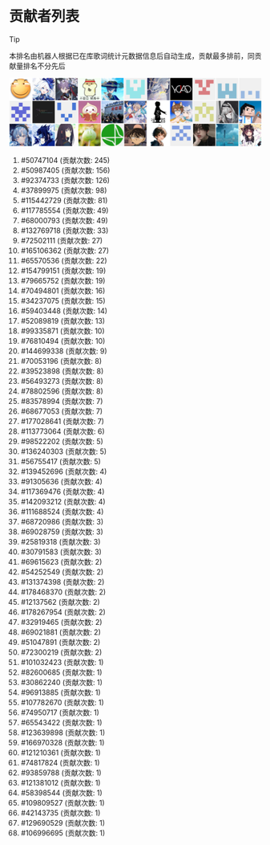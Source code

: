 # 贡献者列表

> [!TIP]
> 本排名由机器人根据已在库歌词统计元数据信息后自动生成，贡献最多排前，同贡献量排名不分先后

![贡献者头像画廊](./CONTRIBUTORS.svg)

1. #50747104 (贡献次数: 245)
2. #50987405 (贡献次数: 156)
3. #92374733 (贡献次数: 126)
4. #37899975 (贡献次数: 98)
5. #115442729 (贡献次数: 81)
6. #117785554 (贡献次数: 49)
7. #68000793 (贡献次数: 49)
8. #132769718 (贡献次数: 33)
9. #72502111 (贡献次数: 27)
10. #165106362 (贡献次数: 27)
11. #65570536 (贡献次数: 22)
12. #154799151 (贡献次数: 19)
13. #79665752 (贡献次数: 19)
14. #70494801 (贡献次数: 16)
15. #34237075 (贡献次数: 15)
16. #59403448 (贡献次数: 14)
17. #52089819 (贡献次数: 13)
18. #99335871 (贡献次数: 10)
19. #76810494 (贡献次数: 10)
20. #144699338 (贡献次数: 9)
21. #70053196 (贡献次数: 8)
22. #39523898 (贡献次数: 8)
23. #56493273 (贡献次数: 8)
24. #78802596 (贡献次数: 8)
25. #83578994 (贡献次数: 7)
26. #68677053 (贡献次数: 7)
27. #177028641 (贡献次数: 7)
28. #113773064 (贡献次数: 6)
29. #98522202 (贡献次数: 5)
30. #136240303 (贡献次数: 5)
31. #56755417 (贡献次数: 5)
32. #139452696 (贡献次数: 4)
33. #91305636 (贡献次数: 4)
34. #117369476 (贡献次数: 4)
35. #142093212 (贡献次数: 4)
36. #111688524 (贡献次数: 4)
37. #68720986 (贡献次数: 3)
38. #69028759 (贡献次数: 3)
39. #25819318 (贡献次数: 3)
40. #30791583 (贡献次数: 3)
41. #69615623 (贡献次数: 2)
42. #54252549 (贡献次数: 2)
43. #131374398 (贡献次数: 2)
44. #178468370 (贡献次数: 2)
45. #12137562 (贡献次数: 2)
46. #178267954 (贡献次数: 2)
47. #32919465 (贡献次数: 2)
48. #69021881 (贡献次数: 2)
49. #51047891 (贡献次数: 2)
50. #72300219 (贡献次数: 2)
51. #101032423 (贡献次数: 1)
52. #82600685 (贡献次数: 1)
53. #30862240 (贡献次数: 1)
54. #96913885 (贡献次数: 1)
55. #107782670 (贡献次数: 1)
56. #74950717 (贡献次数: 1)
57. #65543422 (贡献次数: 1)
58. #123639898 (贡献次数: 1)
59. #166970328 (贡献次数: 1)
60. #121210361 (贡献次数: 1)
61. #74817824 (贡献次数: 1)
62. #93859788 (贡献次数: 1)
63. #121381012 (贡献次数: 1)
64. #58398544 (贡献次数: 1)
65. #109809527 (贡献次数: 1)
66. #42143735 (贡献次数: 1)
67. #129690529 (贡献次数: 1)
68. #106996695 (贡献次数: 1)
